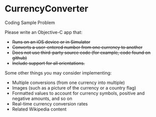 # CurrencyConverter

Coding Sample Problem

Please write an Objective-C app that:
* ~~Runs on an iOS device or in Simulator~~
* ~~Converts a user-entered number from one currency to another~~
* ~~Does not use third-party source code (for example, code found on github)~~
* ~~Include support for all orientations.~~

Some other things you may consider implementing:
* Multiple conversions (from one currency into multiple)
* Images (such as a picture of the currency or a country flag)
* Formatted values to account for currency symbols, positive and negative amounts, and so on 
* Real-time currency conversion rates
* Related Wikipedia content
